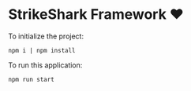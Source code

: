 # StrikeShark Framework ♥️

To initialize the project:
```
npm i | npm install
```

To run this application:

```
npm run start
```

